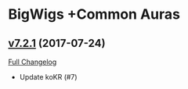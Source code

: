 # BigWigs +Common Auras

## [v7.2.1](https://github.com/BigWigsMods/BigWigs_CommonAuras/tree/v7.2.1) (2017-07-24)
[Full Changelog](https://github.com/BigWigsMods/BigWigs_CommonAuras/compare/v7.2.0...v7.2.1)

- Update koKR (#7)  
